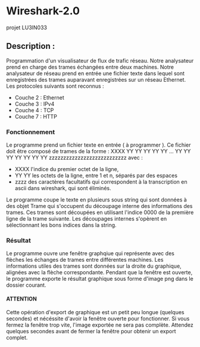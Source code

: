 # Wireshark-2.0
projet LU3IN033

## Description :
Programmation d'un visualisateur de flux de trafic réseau. Notre analysateur prend en charge des trames échangées entre deux machines.
Notre analysateur de réseau prend en entrée une fichier texte dans lequel sont enregistrées des trames auparavant enregistrées sur un réseau Ethernet.
Les protocoles suivants sont reconnus :
- Couche 2 : Ethernet
- Couche 3 : IPv4
- Couche 4 : TCP
- Couche 7 : HTTP

### Fonctionnement
Le programme prend un fichier texte en entrée ( à programmer ). Ce fichier doit être composé de trames de la forme :
XXXX YY YY YY YY YY ... YY YY YY YY YY YY YY zzzzzzzzzzzzzzzzzzzzzzzzzzz
avec :
- XXXX l'indice du premier octet de la ligne,
- YY YY les octets de la ligne, entre 1 et n, séparés par des espaces
- zzzz des caractères facultatifs qui correspondent à la transcription en ascii dans wireshark, qui sont éliminés.

Le programme coupe le texte en plusieurs sous string qui sont données à des objet Trame qui s'occupent du découpage interne des informations des trames.
Ces trames sont découpées en utilisant l'indice 0000 de la première ligne de la trame suivante. 
Les découpages internes s'opèrent en sélectionnant les bons indices dans la string.

### Résultat
Le programme ouvre une fenêtre graphqiue qui représente avec des flèches les échanges de trames entre différentes machines. Les informations utiles des trames sont données sur la droite du graphique, alignées avec la flèche correspondante.
Pendant que la fenêtre est ouverte, le programme exporte le résultat graphique sous forme d'image png dans le dossier courant. 
#### ATTENTION
Cette opération d'export de graphique est un petit peu longue (quelques secondes) et nécéssite d'avoir la fenêtre ouverte pour fonctionner. Si vous fermez la fenêtre trop vite, l'image exportée ne sera pas complète. Attendez quelques secondes avant de fermer la fenêtre pour obtenir un export complet.
